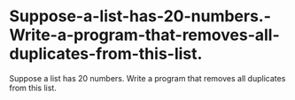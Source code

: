 # Suppose-a-list-has-20-numbers.-Write-a-program-that-removes-all-duplicates-from-this-list.
Suppose a list has 20 numbers. Write a program that removes all duplicates from this list.
